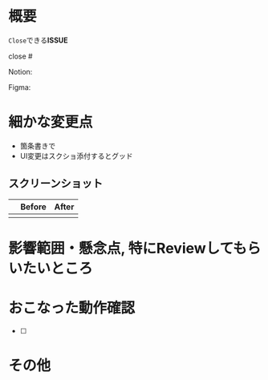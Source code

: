 # 概要

`Close`できる**ISSUE**

close #

<!-- タスクのURL。なければ次の行を削除してください -->
Notion:

<!-- デザインのURL。なければ次の行を削除してください -->
Figma:

<!-- レビュアーが理解できるよう、このプルリクの概要と共に、どうしておこなったかの背景が以下に書かれているとグッド -->



# 細かな変更点

<!-- コード自体の変更についてサマリを記載する。レビュアーが「なんで概要に書かれていないこれが変更されたんだろう？」と思わないように説明するのがポイントです -->

- 箇条書きで
- UI変更はスクショ添付するとグッド

## スクリーンショット

<!-- Command + Shift + Control + 4 でスクリーンショットして Command + V でここに貼り付けるのが楽。以下のテーブルは必要に応じて使ってください -->

|       | Before | After |
| :---: | :----: | :---: |
|       |        |       |


# 影響範囲・懸念点, 特にReviewしてもらいたいところ

<!-- レビュアーに見てほしい点、影響しそうな機能 -->


# おこなった動作確認

<!-- おこなった動作確認を箇条書きで。大きなUI変更は iOS Safari / Android Chrome での確認もすること -->
* [ ]


# その他

<!-- レビュアーへのメッセージや一言などあれば -->
